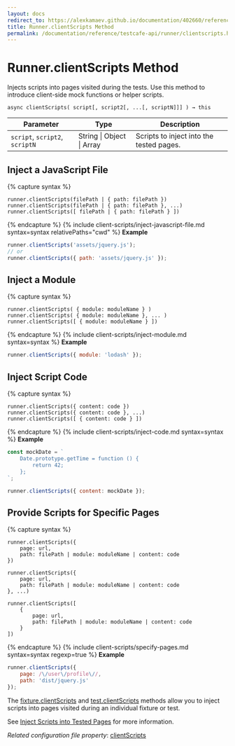 ```yaml
---
layout: docs
redirect_to: https://alexkamaev.github.io/documentation/402660/reference/testcafe-api/runner/clientscripts
title: Runner.clientScripts Method
permalink: /documentation/reference/testcafe-api/runner/clientscripts.html
---
```

# Runner.clientScripts Method

Injects scripts into pages visited during the tests. Use this method to introduce client-side mock functions or helper scripts.

```text
async clientScripts( script[, script2[, ...[, scriptN]]] ) → this
```

Parameter | Type                | Description
--------- | ------------------- | ------------
`script`, `script2`, `scriptN`  | String &#124; Object &#124; Array | Scripts to inject into the tested pages.

## Inject a JavaScript File

{% capture syntax %}

```text
runner.clientScripts(filePath | { path: filePath })
runner.clientScripts(filePath | { path: filePath }, ...)
runner.clientScripts([ filePath | { path: filePath } ])
```

{% endcapture %}
{% include client-scripts/inject-javascript-file.md syntax=syntax relativePaths="cwd" %}
**Example**

```js
runner.clientScripts('assets/jquery.js');
// or
runner.clientScripts({ path: 'assets/jquery.js' });
```

## Inject a Module

{% capture syntax %}

```text
runner.clientScripts( { module: moduleName } )
runner.clientScripts( { module: moduleName }, ... )
runner.clientScripts([ { module: moduleName } ])
```

{% endcapture %}
{% include client-scripts/inject-module.md syntax=syntax %}
**Example**

```js
runner.clientScripts({ module: 'lodash' });
```

## Inject Script Code

{% capture syntax %}

```text
runner.clientScripts({ content: code })
runner.clientScripts({ content: code }, ...)
runner.clientScripts([ { content: code } ])
```

{% endcapture %}
{% include client-scripts/inject-code.md syntax=syntax %}
**Example**

```js
const mockDate = `
    Date.prototype.getTime = function () {
        return 42;
    };
`;

runner.clientScripts({ content: mockDate });
```

## Provide Scripts for Specific Pages

{% capture syntax %}

```text
runner.clientScripts({
    page: url,
    path: filePath | module: moduleName | content: code
})

runner.clientScripts({
    page: url,
    path: filePath | module: moduleName | content: code
}, ...)

runner.clientScripts([
    {
        page: url,
        path: filePath | module: moduleName | content: code
    }
])
```

{% endcapture %}
{% include client-scripts/specify-pages.md syntax=syntax regexp=true %}
**Example**

```js
runner.clientScripts({
    page: /\/user\/profile\//,
    path: 'dist/jquery.js'
});
```

The [fixture.clientScripts](../../test-api/fixture/clientscripts.md) and [test.clientScripts](../../test-api/test/clientscripts.md) methods allow you to inject scripts into pages visited during an individual fixture or test.

See [Inject Scripts into Tested Pages](../../../guides/advanced-guides/inject-client-scripts.md) for more information.

*Related configuration file property*: [clientScripts](../../configuration-file.md#clientscripts)
